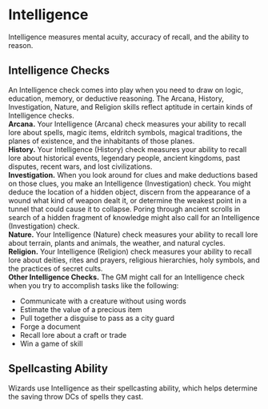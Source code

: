 # Intelligence 
Intelligence measures mental acuity, accuracy of recall, and the ability to reason. 

## Intelligence Checks 
An Intelligence check comes into play when you need to draw on logic, education, memory, or deductive reasoning. The Arcana, History, Investigation, Nature, and Religion skills reflect aptitude in certain kinds of Intelligence checks.    
**Arcana.** Your Intelligence (Arcana) check measures your ability to recall lore about spells, magic items, eldritch symbols, magical traditions, the planes of existence, and the inhabitants of those planes.    
**History.** Your Intelligence (History) check measures your ability to recall lore about historical events, legendary people, ancient kingdoms, past disputes, recent wars, and lost civilizations.    
**Investigation.** When you look around for clues and make deductions based on those clues, you make an Intelligence (Investigation) check. You might deduce the location of a hidden object, discern from the appearance of a wound what kind of weapon dealt it, or determine the weakest point in a tunnel that could cause it to collapse. Poring through ancient scrolls in search of a hidden fragment of knowledge might also call for an Intelligence (Investigation) check.    
**Nature.** Your Intelligence (Nature) check measures your ability to recall lore about terrain, plants and animals, the weather, and natural cycles.    
**Religion.** Your Intelligence (Religion) check measures your ability to recall lore about deities, rites and prayers, religious hierarchies, holy symbols, and the practices of secret cults.    
**Other Intelligence Checks.** The GM might call for an Intelligence check when you try to accomplish tasks like the following: 
* Communicate with a creature without using words
* Estimate the value of a precious item
* Pull together a disguise to pass as a city guard
* Forge a document
* Recall lore about a craft or trade
* Win a game of skill

## Spellcasting Ability 
Wizards use Intelligence as their spellcasting ability, which helps determine the saving throw DCs of spells they cast.
